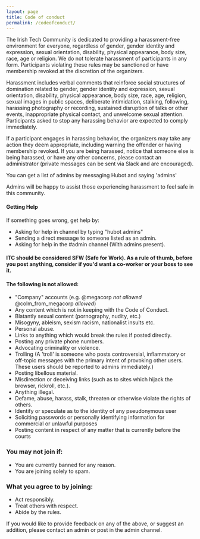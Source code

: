 ```yaml
---
layout: page
title: Code of conduct
permalink: /codeofconduct/
---
```


The Irish Tech Community is dedicated to providing a harassment-free environment for everyone, regardless of gender, gender identity and expression, sexual orientation, disability, physical appearance, body size, race, age or religion. We do not tolerate harassment of participants in any form. Participants violating these rules may be sanctioned or have membership revoked at the discretion of the organizers.

Harassment includes verbal comments that reinforce social structures of domination related to gender, gender identity and expression, sexual orientation, disability, physical appearance, body size, race, age, religion, sexual images in public spaces, deliberate intimidation, stalking, following, harassing photography or recording, sustained disruption of talks or other events, inappropriate physical contact, and unwelcome sexual attention. Participants asked to stop any harassing behavior are expected to comply immediately.

If a participant engages in harassing behavior, the organizers may take any action they deem appropriate, including warning the offender or having membership revoked. If you are being harassed, notice that someone else is being harassed, or have any other concerns, please contact an administrator (private messages can be sent via Slack and are encouraged).

You can get a list of admins by messaging Hubot and saying 'admins'

Admins will be happy to assist those experiencing harassment to feel safe in this community.

#### Getting Help

If something goes wrong, get help by:

- Asking for help in channel by typing "hubot admins"
- Sending a direct message to someone listed as an admin. 
- Asking for help in the #admin channel (With admins present).

#### ITC should be considered SFW (Safe for Work). As a rule of thumb, before you post anything, consider if you'd want a co-worker or your boss to see it.

#### The following is not allowed:

- "Company" accounts (e.g. @megacorp *not allowed* @colm_from_megacorp *allowed*)
- Any content which is not in keeping with the Code of Conduct.
- Blatantly sexual content (pornography, nudity, etc.)
- Misogyny, ableism, sexism racism, nationalist insults etc.
- Personal abuse.
- Links to anything which would break the rules if posted directly.
- Posting any private phone numbers.
- Advocating criminality or violence.
- Trolling (A 'troll' is someone who posts controversial, inflammatory or off-topic messages with the primary intent of provoking other users. These users should be reported to admins immediately.)
- Posting libellous material.
- Misdirection or deceiving links (such as to sites which hijack the browser, rickroll, etc.).
- Anything illegal.
- Defame, abuse, harass, stalk, threaten or otherwise violate the rights of others.
- Identify or speculate as to the identity of any pseudonymous user
- Soliciting passwords or personally identifying information for commercial or unlawful purposes
- Posting content in respect of any matter that is currently before the courts


### You may not join if:

- You are currently banned for any reason.
- You are joining solely to spam.

### What you agree to by joining:

- Act responsibly.
- Treat others with respect.
- Abide by the rules.

If you would like to provide feedback on any of the above, or suggest an addition, please contact an admin or post in the admin channel.
